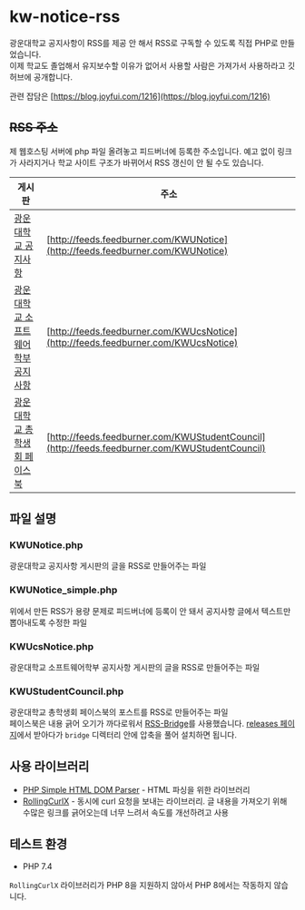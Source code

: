 # kw-notice-rss

광운대학교 공지사항이 RSS를 제공 안 해서 RSS로 구독할 수 있도록 직접 PHP로 만들었습니다.\
이제 학교도 졸업해서 유지보수할 이유가 없어서 사용할 사람은 가져가서 사용하라고 깃허브에 공개합니다.

관련 잡담은 [https://blog.joyfui.com/1216](https://blog.joyfui.com/1216)

## ~~RSS 주소~~

제 웹호스팅 서버에 php 파일 올려놓고 피드버너에 등록한 주소입니다. 예고 없이 링크가 사라지거나 학교 사이트 구조가 바뀌어서 RSS 갱신이 안 될 수도 있습니다.

 게시판 | 주소
 --- | ---
[광운대학교 공지사항](https://www.kw.ac.kr/ko/life/notice.jsp) | [http://feeds.feedburner.com/KWUNotice](http://feeds.feedburner.com/KWUNotice)
[광운대학교 소프트웨어학부 공지사항](https://cs.kw.ac.kr:501/department_office/lecture.php) | [http://feeds.feedburner.com/KWUcsNotice](http://feeds.feedburner.com/KWUcsNotice)
[광운대학교 총학생회 페이스북](https://www.facebook.com/KWUStudentCouncil) | [http://feeds.feedburner.com/KWUStudentCouncil](http://feeds.feedburner.com/KWUStudentCouncil)

## 파일 설명

### KWUNotice.php

광운대학교 공지사항 게시판의 글을 RSS로 만들어주는 파일

### KWUNotice_simple.php

위에서 만든 RSS가 용량 문제로 피드버너에 등록이 안 돼서 공지사항 글에서 텍스트만 뽑아내도록 수정한 파일

### KWUcsNotice.php

광운대학교 소프트웨어학부 공지사항 게시판의 글을 RSS로 만들어주는 파일

### KWUStudentCouncil.php

광운대학교 총학생회 페이스북의 포스트를 RSS로 만들어주는 파일\
페이스북은 내용 긁어 오기가 까다로워서 [RSS-Bridge](https://github.com/RSS-Bridge/rss-bridge)를 사용했습니다. [releases 페이지](https://github.com/RSS-Bridge/rss-bridge/releases)에서 받아다가 `bridge` 디렉터리 안에 압축을 풀어 설치하면 됩니다.

## 사용 라이브러리

* [PHP Simple HTML DOM Parser](https://simplehtmldom.sourceforge.io/) - HTML 파싱을 위한 라이브러리
* [RollingCurlX](https://github.com/marcushat/RollingCurlX) - 동시에 curl 요청을 보내는 라이브러리. 글 내용을 가져오기 위해 수많은 링크를 긁어오는데 너무 느려서 속도를 개선하려고 사용

## 테스트 환경

* PHP 7.4

`RollingCurlX` 라이브러리가 PHP 8을 지원하지 않아서 PHP 8에서는 작동하지 않습니다.

